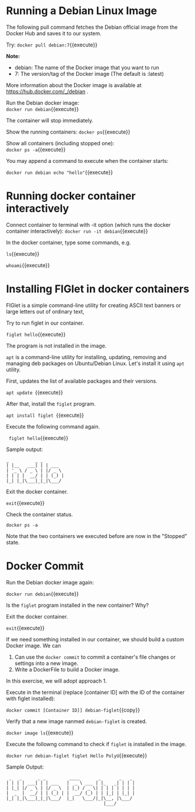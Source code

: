 # Running a Debian Linux Image

The following pull command fetches the Debian official image from the Docker Hub and saves it to our system. 

Try: `docker pull debian:7`{{execute}}

**Note:**
- debian: The name of the Docker image that you want to run
- 7: The version/tag of the Docker image (The default is :latest)

More information about the Docker image is available at https://hub.docker.com/_/debian .


Run the Debian docker image:	<br/>
`docker run debian`{{execute}}

The container will stop immediately.

Show the running containers:
`docker ps`{{execute}}


Show all containers (including stopped one):<br/>
`docker ps -a`{{execute}}


You may append a command to execute when the container starts:

`docker run debian echo "hello"`{{execute}}

# Running docker container interactively

Connect container to terminal with -it option (which runs the docker container interactively):
`docker run -it debian`{{execute}}

In the docker container, type some commands, e.g.<br/>

`ls`{{execute}}

`whoami`{{execute}} 


# Installing FIGlet in docker containers

FIGlet is a simple command-line utility for creating ASCII text banners or large letters out of ordinary text,

Try to run figlet in our container.

`figlet hello`{{execute}}

The program is not installed in the image.

`apt` is a command-line utility for installing, updating, removing and managing deb packages on Ubuntu/Debian Linux. Let's install it using `apt` utility. 

First, updates the list of available packages and their versions.

`apt update `{{execute}}

After that, install the `figlet` program.

`apt install figlet `{{execute}}

Execute the following command again.

` figlet hello`{{execute}}

 Sample output:

 ```
 _          _ _       
| |__   ___| | | ___  
| '_ \ / _ \ | |/ _ \ 
| | | |  __/ | | (_) |
|_| |_|\___|_|_|\___/ 

```                  

Exit the docker container.

`exit`{{execute}}

Check the container status.

`docker ps -a`

Note that the two containers we executed before are now in the "Stopped" state.


# Docker Commit

Run the Debian docker image again:

`docker run debian`{{execute}}

Is the `figlet` program installed in the new container? Why?

Exit the docker container.

`exit`{{execute}}

If we need something installed in our container, we should build a custom Docker image. We can 
1) Can use  the `docker commit`  to commit a container's file changes or settings into a new image. 
2) Write a DockerFile to build a Docker image. 

In this exercise, we will adopt approach 1.

Execute in the terminal (replace [container ID] with the ID of the container with figlet installed):

`docker commit [Container ID]] debian-figlet`{{copy}}

Verify that a new image nanmed `debian-figlet` is created.

`docker image ls`{{execute}}

Execute the followng command to check if `figlet` is installed in the image.

`docker run debian-figlet figlet Hello PolyU`{{execute}}

Sample Output:

```
 _   _      _ _         ____       _       _   _ 
| | | | ___| | | ___   |  _ \ ___ | |_   _| | | |
| |_| |/ _ \ | |/ _ \  | |_) / _ \| | | | | | | |
|  _  |  __/ | | (_) | |  __/ (_) | | |_| | |_| |
|_| |_|\___|_|_|\___/  |_|   \___/|_|\__, |\___/ 
                                     |___/       
```






